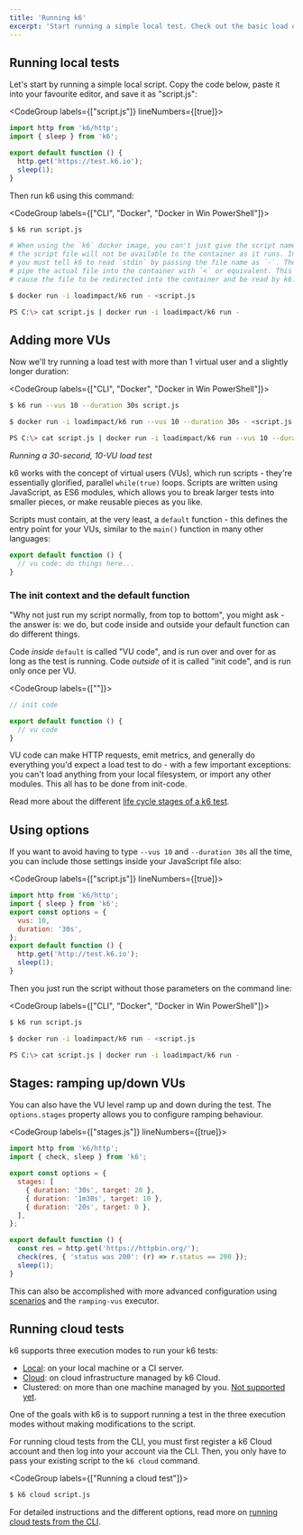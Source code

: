 ```yaml
---
title: 'Running k6'
excerpt: 'Start running a simple local test. Check out the basic load options or execution modes.'
---
```


## Running local tests

Let's start by running a simple local script. Copy the code below, paste it into your
favourite editor, and save it as "script.js":

<CodeGroup labels={["script.js"]} lineNumbers={[true]}>

```javascript
import http from 'k6/http';
import { sleep } from 'k6';

export default function () {
  http.get('https://test.k6.io');
  sleep(1);
}
```

</CodeGroup>

Then run k6 using this command:

<CodeGroup labels={["CLI", "Docker", "Docker in Win PowerShell"]}>

```bash
$ k6 run script.js
```

```bash
# When using the `k6` docker image, you can't just give the script name since
# the script file will not be available to the container as it runs. Instead
# you must tell k6 to read `stdin` by passing the file name as `-`. Then you
# pipe the actual file into the container with `<` or equivalent. This will
# cause the file to be redirected into the container and be read by k6.

$ docker run -i loadimpact/k6 run - <script.js
```

```bash
PS C:\> cat script.js | docker run -i loadimpact/k6 run -
```

</CodeGroup>

## Adding more VUs

Now we'll try running a load test with more than 1 virtual user and a slightly longer duration:

<CodeGroup labels={["CLI", "Docker", "Docker in Win PowerShell"]}>

```bash
$ k6 run --vus 10 --duration 30s script.js
```

```bash
$ docker run -i loadimpact/k6 run --vus 10 --duration 30s - <script.js
```

```bash
PS C:\> cat script.js | docker run -i loadimpact/k6 run --vus 10 --duration 30s -
```

</CodeGroup>

_Running a 30-second, 10-VU load test_

k6 works with the concept of virtual users (VUs), which run scripts - they're essentially
glorified, parallel `while(true)` loops. Scripts are written using JavaScript, as ES6 modules,
which allows you to break larger tests into smaller pieces, or make reusable pieces as you like.

Scripts must contain, at the very least, a `default` function - this defines the entry point for
your VUs, similar to the `main()` function in many other languages:

<CodeGroup labels={[]}>

```javascript
export default function () {
  // vu code: do things here...
}
```

</CodeGroup>

### The init context and the default function

"Why not just run my script normally, from top to bottom", you might ask - the answer is: we do,
but code inside and outside your default function can do different things.

Code _inside_ `default` is called "VU code", and is run over and over for as long as the test is
running. Code _outside_ of it is called "init code", and is run only once per VU.

<CodeGroup labels={[""]}>

```javascript
// init code

export default function () {
  // vu code
}
```

</CodeGroup>

VU code can make HTTP requests, emit metrics, and generally do everything you'd expect a load test
to do - with a few important exceptions: you can't load anything from your local filesystem, or
import any other modules. This all has to be done from init-code.

Read more about the different [life cycle stages of a k6 test](/using-k6/test-life-cycle).

## Using options

If you want to avoid having to type `--vus 10` and `--duration 30s` all the time, you can include
those settings inside your JavaScript file also:

<CodeGroup labels={["script.js"]} lineNumbers={[true]}>

```javascript
import http from 'k6/http';
import { sleep } from 'k6';
export const options = {
  vus: 10,
  duration: '30s',
};
export default function () {
  http.get('http://test.k6.io');
  sleep(1);
}
```

</CodeGroup>

Then you just run the script without those parameters on the command line:

<CodeGroup labels={["CLI", "Docker", "Docker in Win PowerShell"]}>

```bash
$ k6 run script.js
```

```bash
$ docker run -i loadimpact/k6 run - <script.js
```

```bash
PS C:\> cat script.js | docker run -i loadimpact/k6 run -
```

</CodeGroup>

## Stages: ramping up/down VUs

You can also have the VU level ramp up and down during the test. The `options.stages` property
allows you to configure ramping behaviour.

<CodeGroup labels={["stages.js"]} lineNumbers={[true]}>

```javascript
import http from 'k6/http';
import { check, sleep } from 'k6';

export const options = {
  stages: [
    { duration: '30s', target: 20 },
    { duration: '1m30s', target: 10 },
    { duration: '20s', target: 0 },
  ],
};

export default function () {
  const res = http.get('https://httpbin.org/');
  check(res, { 'status was 200': (r) => r.status == 200 });
  sleep(1);
}
```

</CodeGroup>

This can also be accomplished with more advanced configuration using
[scenarios](/using-k6/scenarios) and the `ramping-vus` executor.

## Running cloud tests

k6 supports three execution modes to run your k6 tests:

- [Local](#running-local-tests): on your local machine or a CI server.
- [Cloud](/cloud): on cloud infrastructure managed by k6 Cloud.
- Clustered: on more than one machine managed by you. [Not supported yet](https://github.com/k6io/k6/issues/140).

One of the goals with k6 is to support running a test in the three execution modes without making modifications to the script.

For running cloud tests from the CLI, you must first register a k6 Cloud account and then log into your account via the CLI. Then, you only have to pass your existing script to the `k6 cloud` command.

<CodeGroup labels={["Running a cloud test"]}>

```bash
$ k6 cloud script.js
```

</CodeGroup>

For detailed instructions and the different options, read more on [running cloud tests from the CLI](/cloud/creating-and-running-a-test/cloud-tests-from-the-cli).

